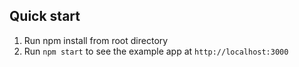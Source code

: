 ## Quick start

1. Run npm install from root directory 
2. Run `npm start` to see the example app at `http://localhost:3000`
